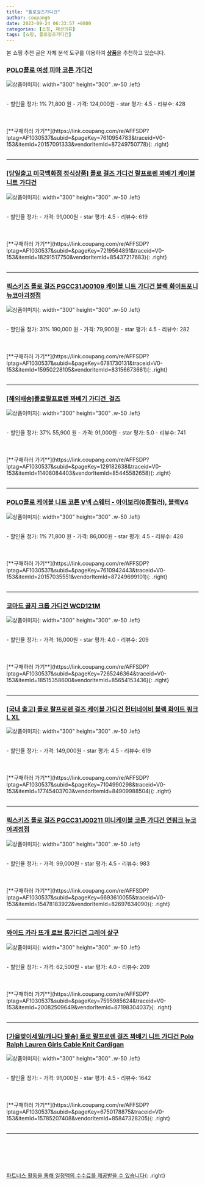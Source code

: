 ```yaml
---
title: "폴로걸즈가디건"
author: coupang6
date: 2023-09-24 06:33:57 +0800
categories: [쇼핑, 패션의류]
tags: [쇼핑, 폴로걸즈가디건]
---
```


본 쇼핑 추천 글은 자체 분석 도구를 이용하여 [**상품**](https://link.coupang.com/a/bao1ui)을 추천하고 있습니다.

### [POLO폴로 여성 피마 코튼 가디건](https://link.coupang.com/re/AFFSDP?lptag=AF1030537&subid=&pageKey=7610954783&traceid=V0-153&itemId=20157091333&vendorItemId=87249750778)

![상품이미지](https://thumbnail8.coupangcdn.com/thumbnails/remote/230x230ex/image/vendor_inventory/a632/20dc9b53af7e098001ebaea8dea1e60ed4a4746a9edd90a1addf2ff5af7d.jpg){: width="300" height="300" .w-50 .left}


<br>
- 할인율 정가: 1%  71,800   원
- 가격: 124,000원
- star 평가: 4.5
- 리뷰수: 428
<br>
<br>
<br>
<br>
[**구매하러 가기**](https://link.coupang.com/re/AFFSDP?lptag=AF1030537&subid=&pageKey=7610954783&traceid=V0-153&itemId=20157091333&vendorItemId=87249750778){: .right}
<br>
<br>

---

### [[당일출고 미국백화점 정식상품] 폴로 걸즈 가디건 랄프로렌 꽈배기 케이블니트 가디건](https://link.coupang.com/re/AFFSDP?lptag=AF1030537&subid=&pageKey=7219564891&traceid=V0-153&itemId=18291517750&vendorItemId=85437217683)

![상품이미지](https://thumbnail9.coupangcdn.com/thumbnails/remote/230x230ex/image/vendor_inventory/2783/6146353935bf52c058df90e581e85aecb3bac165b52bdc795f1518d39a22.jpg){: width="300" height="300" .w-50 .left}


<br>
- 할인율 정가: 
- 가격: 91,000원
- star 평가: 4.5
- 리뷰수: 619
<br>
<br>
<br>
<br>
[**구매하러 가기**](https://link.coupang.com/re/AFFSDP?lptag=AF1030537&subid=&pageKey=7219564891&traceid=V0-153&itemId=18291517750&vendorItemId=85437217683){: .right}
<br>
<br>

---

### [픽스키즈 폴로 걸즈 PGCC31J00109 케이블 니트 가디건 블랙 화이트포니 뉴코아괴정점](https://link.coupang.com/re/AFFSDP?lptag=AF1030537&subid=&pageKey=6781730131&traceid=V0-153&itemId=15950228105&vendorItemId=83156673661)

![상품이미지](https://thumbnail6.coupangcdn.com/thumbnails/remote/230x230ex/image/vendor_inventory/18f9/3e98570b2a490d6a4490abb18b9425a8ecd70dfd1a5f1433e17a01a55f54.jpg){: width="300" height="300" .w-50 .left}


<br>
- 할인율 정가: 31%  190,000   원
- 가격: 79,900원
- star 평가: 4.5
- 리뷰수: 282
<br>
<br>
<br>
<br>
[**구매하러 가기**](https://link.coupang.com/re/AFFSDP?lptag=AF1030537&subid=&pageKey=6781730131&traceid=V0-153&itemId=15950228105&vendorItemId=83156673661){: .right}
<br>
<br>

---

### [[해외배송]폴로랄프로렌 꽈베기 가디건_걸즈](https://link.coupang.com/re/AFFSDP?lptag=AF1030537&subid=&pageKey=129182638&traceid=V0-153&itemId=11408084403&vendorItemId=85445582658)

![상품이미지](https://thumbnail9.coupangcdn.com/thumbnails/remote/230x230ex/image/vendor_inventory/2783/6146353935bf52c058df90e581e85aecb3bac165b52bdc795f1518d39a22.jpg){: width="300" height="300" .w-50 .left}


<br>
- 할인율 정가: 37%  55,900   원
- 가격: 91,000원
- star 평가: 5.0
- 리뷰수: 741
<br>
<br>
<br>
<br>
[**구매하러 가기**](https://link.coupang.com/re/AFFSDP?lptag=AF1030537&subid=&pageKey=129182638&traceid=V0-153&itemId=11408084403&vendorItemId=85445582658){: .right}
<br>
<br>

---

### [POLO폴로 케이블 니트 코튼 V넥 스웨터 - 아이보리(6종컬러), 블랙V4](https://link.coupang.com/re/AFFSDP?lptag=AF1030537&subid=&pageKey=7610942443&traceid=V0-153&itemId=20157035551&vendorItemId=87249699101)

![상품이미지](https://thumbnail8.coupangcdn.com/thumbnails/remote/230x230ex/image/vendor_inventory/76d6/ee9b1d8c1c941f918d592e6843e7b041cbcc7d3b584c3afc68dabbbc2330.JPG){: width="300" height="300" .w-50 .left}


<br>
- 할인율 정가: 1%  71,800   원
- 가격: 86,000원
- star 평가: 4.5
- 리뷰수: 428
<br>
<br>
<br>
<br>
[**구매하러 가기**](https://link.coupang.com/re/AFFSDP?lptag=AF1030537&subid=&pageKey=7610942443&traceid=V0-153&itemId=20157035551&vendorItemId=87249699101){: .right}
<br>
<br>

---

### [코마드 골지 크롭 가디건 WCD121M](https://link.coupang.com/re/AFFSDP?lptag=AF1030537&subid=&pageKey=7265246364&traceid=V0-153&itemId=18515358600&vendorItemId=85654153436)

![상품이미지](https://thumbnail8.coupangcdn.com/thumbnails/remote/230x230ex/image/vendor_inventory/790b/ae3533aaa79e9471767723a388d5860a5e36b0dc4e5e0dbf17c91bd4a1c9.jpg){: width="300" height="300" .w-50 .left}


<br>
- 할인율 정가: 
- 가격: 16,000원
- star 평가: 4.0
- 리뷰수: 209
<br>
<br>
<br>
<br>
[**구매하러 가기**](https://link.coupang.com/re/AFFSDP?lptag=AF1030537&subid=&pageKey=7265246364&traceid=V0-153&itemId=18515358600&vendorItemId=85654153436){: .right}
<br>
<br>

---

### [[국내 출고] 폴로 랄프로렌 걸즈 케이블 가디건 헌터네이비 블랙 화이트 핑크 L XL](https://link.coupang.com/re/AFFSDP?lptag=AF1030537&subid=&pageKey=7104990298&traceid=V0-153&itemId=17745403703&vendorItemId=84909988504)

![상품이미지](https://thumbnail10.coupangcdn.com/thumbnails/remote/230x230ex/image/vendor_inventory/8236/c4938a700e0f69a436ae460e54482f8a697fed1b3a081f7a44fe00e626fe.jpg){: width="300" height="300" .w-50 .left}


<br>
- 할인율 정가: 
- 가격: 149,000원
- star 평가: 4.5
- 리뷰수: 619
<br>
<br>
<br>
<br>
[**구매하러 가기**](https://link.coupang.com/re/AFFSDP?lptag=AF1030537&subid=&pageKey=7104990298&traceid=V0-153&itemId=17745403703&vendorItemId=84909988504){: .right}
<br>
<br>

---

### [픽스키즈 폴로 걸즈 PGCC31J00211 미니케이블 코튼 가디건 연핑크 뉴코아괴정점](https://link.coupang.com/re/AFFSDP?lptag=AF1030537&subid=&pageKey=6693610055&traceid=V0-153&itemId=15478183922&vendorItemId=82697634090)

![상품이미지](https://thumbnail9.coupangcdn.com/thumbnails/remote/230x230ex/image/vendor_inventory/b659/1aef1d6c9554c10ee079151abe12dbf3ce2ba6e8581c51865b67132afa57.jpg){: width="300" height="300" .w-50 .left}


<br>
- 할인율 정가: 
- 가격: 99,000원
- star 평가: 4.5
- 리뷰수: 983
<br>
<br>
<br>
<br>
[**구매하러 가기**](https://link.coupang.com/re/AFFSDP?lptag=AF1030537&subid=&pageKey=6693610055&traceid=V0-153&itemId=15478183922&vendorItemId=82697634090){: .right}
<br>
<br>

---

### [와이드 카라 뜨개 로브 롱가디건 그레이 살구](https://link.coupang.com/re/AFFSDP?lptag=AF1030537&subid=&pageKey=7595985624&traceid=V0-153&itemId=20082509649&vendorItemId=87198304037)

![상품이미지](https://thumbnail10.coupangcdn.com/thumbnails/remote/230x230ex/image/vendor_inventory/52d5/a4b0f9d76b8dbd97756b4af676d4fe7ddb57a11512ba4ee50f689cdef3c5.png){: width="300" height="300" .w-50 .left}


<br>
- 할인율 정가: 
- 가격: 62,500원
- star 평가: 4.0
- 리뷰수: 209
<br>
<br>
<br>
<br>
[**구매하러 가기**](https://link.coupang.com/re/AFFSDP?lptag=AF1030537&subid=&pageKey=7595985624&traceid=V0-153&itemId=20082509649&vendorItemId=87198304037){: .right}
<br>
<br>

---

### [[가을맞이세일/캐나다 발송] 폴로 랄프로렌 걸즈 꽈배기 니트 가디건 Polo Ralph Lauren Girls Cable Knit Cardigan](https://link.coupang.com/re/AFFSDP?lptag=AF1030537&subid=&pageKey=6750178875&traceid=V0-153&itemId=15785207408&vendorItemId=85847328205)

![상품이미지](https://thumbnail10.coupangcdn.com/thumbnails/remote/230x230ex/image/vendor_inventory/91c0/501b0f3d58931e99a60f0b450356103b4226a4a24e2ce6f36cb235a6b91e.jpg){: width="300" height="300" .w-50 .left}


<br>
- 할인율 정가: 
- 가격: 91,000원
- star 평가: 4.5
- 리뷰수: 1642
<br>
<br>
<br>
<br>
[**구매하러 가기**](https://link.coupang.com/re/AFFSDP?lptag=AF1030537&subid=&pageKey=6750178875&traceid=V0-153&itemId=15785207408&vendorItemId=85847328205){: .right}
<br>
<br>

---
<br><br><br><br><br> [파트너스 활동을 통해 일정액의 수수료를 제공받을 수 있습니다](https://link.coupang.com/a/bao1ui){: .right}